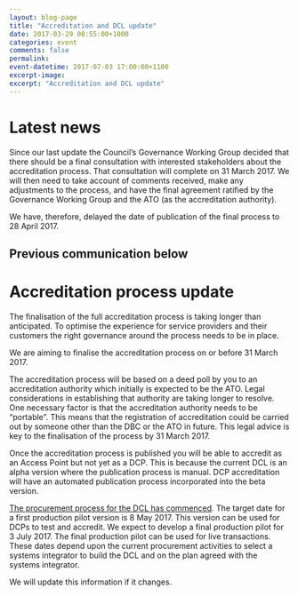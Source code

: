 ```yaml
---
layout: blog-page
title: "Accreditation and DCL update"
date: 2017-03-29 08:55:00+1000
categories: event
comments: false
permalink:
event-datetime: 2017-07-03 17:00:00+1100
excerpt-image:
excerpt: "Accreditation and DCL update"
---
```


# Latest news #


Since our last update the Council’s Governance Working Group
decided that there should be a final consultation with interested stakeholders
about the accreditation process. That consultation will complete on 31 March 2017. We will then need to take account of comments received, make any adjustments to the process, and have the final agreement ratified by the
Governance Working Group and the ATO (as the accreditation authority).

We have, therefore, delayed the date of publication of the final process to 28 April 2017.

## Previous communication below ##

# Accreditation process update #


The finalisation of the full accreditation process is taking
longer than anticipated. To optimise the experience for service providers and
their customers the right governance around the process needs to be in place.  

We are aiming to finalise the accreditation process on or
before 31 March 2017.

The accreditation process will be based on a deed poll by
you to an accreditation authority which initially is expected to be the ATO. Legal
considerations in establishing that authority are taking longer to resolve. One
necessary factor is that the accreditation authority needs to be “portable”. This
means that the registration of accreditation could be carried out by someone
other than the DBC or the ATO in future. This legal advice is key to the
finalisation of the process by 31 March 2017. 

Once the accreditation process is published you will be able
to accredit as an Access Point but not yet as a DCP. This is because the
current DCL is an alpha version where the publication process is manual. DCP
accreditation will have an automated publication process incorporated into the
beta version.

[The procurement process for the DCL has commenced](https://www.tenders.gov.au/?event=public.atm.show&ATMUUID=51DB8CA9-A96A-F0AA-42F466F22775622B). The target date for a first
production pilot version is 8 May 2017. This version can be used for DCPs to
test and accredit. We expect to develop a final production pilot for 3 July 2017. The final production pilot can be used for live transactions. These dates depend upon the current procurement activities to select a systems integrator to build the DCL and on the plan agreed with the systems integrator.

We will update this information if it changes.

